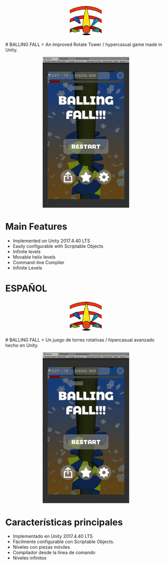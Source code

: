 <p align="center"><img width=20% src="https://github.com/fernandoapparte/ballingfall/blob/main/spinner-fall-v1.png"></p>
# BALLING FALL 
> An improved Rotate Tower / hypercasual game made in Unity.

<p align="center"><img src="https://github.com/fernandoapparte/ballingfall/blob/main/balling-fall-demo.gif"></p>

# Main Features
- Implemented on Unity 2017.4.40 LTS
- Easily configurable with Scriptable Objects
- Infinite levels
- Movable helix levels
- Command-line Compiler
- Infinite Levels

# ESPAÑOL 

<p align="center"><img width=20% src="https://github.com/fernandoapparte/ballingfall/blob/main/spinner-fall-v1.png"></p>
# BALLING FALL 
> Un juego de torres rotativas / hipercasual avanzado hecho en Unity.

<p align="center"><img src="https://github.com/fernandoapparte/ballingfall/blob/main/balling-fall-demo.gif"></p>

# Características principales
- Implementado en Unity 2017.4.40 LTS
- Fácilmente configurable con Scriptable Objects.
- Niveles con piezas móviles
- Compilador desde la línea de comando
- Niveles infinitos

